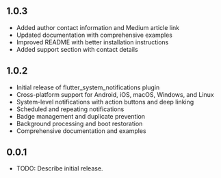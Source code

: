 ## 1.0.3

* Added author contact information and Medium article link
* Updated documentation with comprehensive examples
* Improved README with better installation instructions
* Added support section with contact details

## 1.0.2

* Initial release of flutter_system_notifications plugin
* Cross-platform support for Android, iOS, macOS, Windows, and Linux
* System-level notifications with action buttons and deep linking
* Scheduled and repeating notifications
* Badge management and duplicate prevention
* Background processing and boot restoration
* Comprehensive documentation and examples

## 0.0.1

* TODO: Describe initial release.
